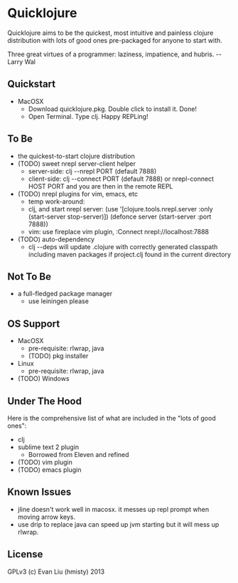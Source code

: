 # Quicklojure

Quicklojure aims to be the quickest, most intuitive and painless clojure distribution with lots of good ones pre-packaged for anyone to start with.

Three great virtues of a programmer: laziness, impatience, and hubris. -- Larry Wal

## Quickstart
* MacOSX
  * Download quicklojure.pkg. Double click to install it. Done!
  * Open Terminal. Type clj. Happy REPLing!

## To Be
* the quickest-to-start clojure distribution
* (TODO) sweet nrepl server-client helper
  * server-side: clj --nrepl PORT (default 7888)
  * client-side: clj --connect PORT (default 7888) or nrepl-connect HOST PORT and you are then in the remote REPL
* (TODO) nrepl plugins for vim, emacs, etc
  * temp work-around:
  * clj, and start nrepl server: (use '[clojure.tools.nrepl.server :only (start-server stop-server)]) (defonce server (start-server :port 7888))
  * vim: use fireplace vim plugin, :Connect nrepl://localhost:7888
* (TODO) auto-dependency
  * clj --deps will update .clojure with correctly generated classpath including maven packages if project.clj found in the current directory


## Not To Be
* a full-fledged package manager
  * use leiningen please


## OS Support
* MacOSX
  * pre-requisite: rlwrap, java
  * (TODO) pkg installer
* Linux
  * pre-requisite: rlwrap, java
* (TODO) Windows


## Under The Hood

Here is the comprehensive list of what are included in the "lots of good ones":

* clj
* sublime text 2 plugin
  * Borrowed from Eleven and refined
* (TODO) vim plugin
* (TODO) emacs plugin


## Known Issues
* jline doesn't work well in macosx. it messes up repl prompt when moving arrow keys.
* use drip to replace java can speed up jvm starting but it will mess up rlwrap.


## License
GPLv3 (c) Evan Liu (hmisty) 2013
